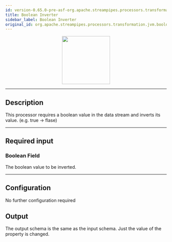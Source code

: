 ```yaml
---
id: version-0.65.0-pre-asf-org.apache.streampipes.processors.transformation.jvm.booloperator.inverter
title: Boolean Inverter
sidebar_label: Boolean Inverter
original_id: org.apache.streampipes.processors.transformation.jvm.booloperator.inverter
---
```


<!--
  ~ Licensed to the Apache Software Foundation (ASF) under one or more
  ~ contributor license agreements.  See the NOTICE file distributed with
  ~ this work for additional information regarding copyright ownership.
  ~ The ASF licenses this file to You under the Apache License, Version 2.0
  ~ (the "License"); you may not use this file except in compliance with
  ~ the License.  You may obtain a copy of the License at
  ~
  ~    http://www.apache.org/licenses/LICENSE-2.0
  ~
  ~ Unless required by applicable law or agreed to in writing, software
  ~ distributed under the License is distributed on an "AS IS" BASIS,
  ~ WITHOUT WARRANTIES OR CONDITIONS OF ANY KIND, either express or implied.
  ~ See the License for the specific language governing permissions and
  ~ limitations under the License.
  ~
  -->



<p align="center"> 
    <img src="/docs/img/pipeline-elements/org.apache.streampipes.processors.transformation.jvm.booloperator.inverter/icon.png" width="150px;" class="pe-image-documentation"/>
</p>

***

## Description

This processor requires a boolean value in the data stream and inverts its value. (e.g. true -> flase)

***

## Required input

### Boolean Field

The boolean value to be inverted.

***

## Configuration
No further configuration required

## Output
The output schema is the same as the input schema. Just the value of the property is changed.